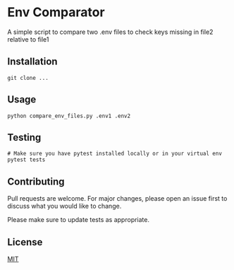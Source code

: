 # Env Comparator

A simple script to compare two .env files to check keys missing in file2 relative to file1

## Installation

```
git clone ...
```

## Usage

```
python compare_env_files.py .env1 .env2
```

## Testing

```
# Make sure you have pytest installed locally or in your virtual env
pytest tests
```

## Contributing

Pull requests are welcome. For major changes, please open an issue first to discuss what you would like to change.

Please make sure to update tests as appropriate.

## License

[MIT](https://choosealicense.com/licenses/mit/)
